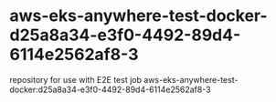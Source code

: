 # aws-eks-anywhere-test-docker-d25a8a34-e3f0-4492-89d4-6114e2562af8-3
repository for use with E2E test job aws-eks-anywhere-test-docker:d25a8a34-e3f0-4492-89d4-6114e2562af8-3
